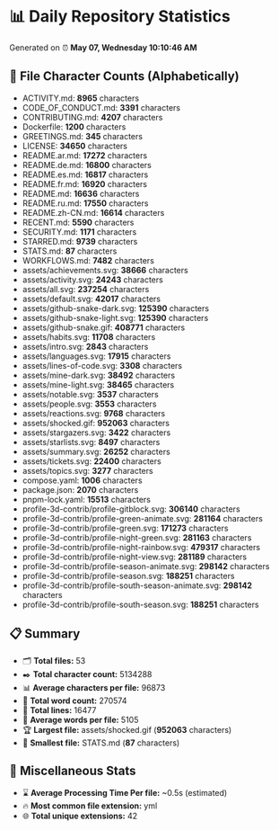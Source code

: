 # 📊 Daily Repository Statistics
Generated on ⏰ **May 07, Wednesday 10:10:46 AM**

## 📂 File Character Counts (Alphabetically)
- ACTIVITY.md: **8965** characters
- CODE_OF_CONDUCT.md: **3391** characters
- CONTRIBUTING.md: **4207** characters
- Dockerfile: **1200** characters
- GREETINGS.md: **345** characters
- LICENSE: **34650** characters
- README.ar.md: **17272** characters
- README.de.md: **16800** characters
- README.es.md: **16817** characters
- README.fr.md: **16920** characters
- README.md: **16636** characters
- README.ru.md: **17550** characters
- README.zh-CN.md: **16614** characters
- RECENT.md: **5590** characters
- SECURITY.md: **1171** characters
- STARRED.md: **9739** characters
- STATS.md: **87** characters
- WORKFLOWS.md: **7482** characters
- assets/achievements.svg: **38666** characters
- assets/activity.svg: **24243** characters
- assets/all.svg: **237254** characters
- assets/default.svg: **42017** characters
- assets/github-snake-dark.svg: **125390** characters
- assets/github-snake-light.svg: **125390** characters
- assets/github-snake.gif: **408771** characters
- assets/habits.svg: **11708** characters
- assets/intro.svg: **2843** characters
- assets/languages.svg: **17915** characters
- assets/lines-of-code.svg: **3308** characters
- assets/mine-dark.svg: **38492** characters
- assets/mine-light.svg: **38465** characters
- assets/notable.svg: **3537** characters
- assets/people.svg: **3553** characters
- assets/reactions.svg: **9768** characters
- assets/shocked.gif: **952063** characters
- assets/stargazers.svg: **3422** characters
- assets/starlists.svg: **8497** characters
- assets/summary.svg: **26252** characters
- assets/tickets.svg: **22400** characters
- assets/topics.svg: **3277** characters
- compose.yaml: **1006** characters
- package.json: **2070** characters
- pnpm-lock.yaml: **15513** characters
- profile-3d-contrib/profile-gitblock.svg: **306140** characters
- profile-3d-contrib/profile-green-animate.svg: **281164** characters
- profile-3d-contrib/profile-green.svg: **171273** characters
- profile-3d-contrib/profile-night-green.svg: **281163** characters
- profile-3d-contrib/profile-night-rainbow.svg: **479317** characters
- profile-3d-contrib/profile-night-view.svg: **281189** characters
- profile-3d-contrib/profile-season-animate.svg: **298142** characters
- profile-3d-contrib/profile-season.svg: **188251** characters
- profile-3d-contrib/profile-south-season-animate.svg: **298142** characters
- profile-3d-contrib/profile-south-season.svg: **188251** characters

## 📋 Summary
- 🗂️ **Total files:** 53
- ✒️ **Total character count:** 5134288
- 📊 **Average characters per file:** 96873
- 📝 **Total word count:** 270574
- 🧾 **Total lines:** 16477
- 📐 **Average words per file:** 5105
- 🏆 **Largest file:** assets/shocked.gif (**952063** characters)
- 🥉 **Smallest file:** STATS.md (**87** characters)

## 🌟 Miscellaneous Stats
- ⌛ **Average Processing Time Per file:** ~0.5s (estimated)
- 🔥 **Most common file extension:** yml
- 🌐 **Total unique extensions:** 42
